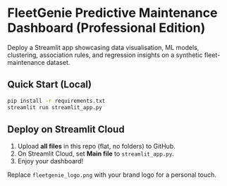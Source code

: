 # FleetGenie Predictive Maintenance Dashboard (Professional Edition)

Deploy a Streamlit app showcasing data visualisation, ML models, clustering, association rules, and regression insights on a synthetic fleet-maintenance dataset.

## Quick Start (Local)

```bash
pip install -r requirements.txt
streamlit run streamlit_app.py
```

## Deploy on Streamlit Cloud
1. Upload **all files** in this repo (flat, no folders) to GitHub.
2. On Streamlit Cloud, set **Main file** to `streamlit_app.py`.
3. Enjoy your dashboard!

Replace `fleetgenie_logo.png` with your brand logo for a personal touch.